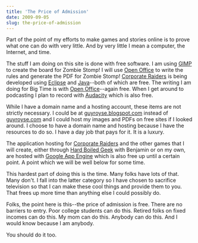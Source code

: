 ```yaml
---
title: 'The Price of Admission'
date: 2009-09-05
slug: the-price-of-admission
---
```


Part of the point of my efforts to make games and stories online is to prove
what one can do with very little. And by very little I mean a computer, the
Internet, and time.

The stuff I am doing on this site is done with free software. I am using
[GIMP](http://www.gimp.org/) to create the board for Zombie Stomp! I will use
[Open Office](http://www.openoffice.org/) to write the rules and generate the
PDF for Zombie Stomp! [Corporate
Raiders](http://corporateraiders.hardboiledgeek.com/) is being developed using
[Eclipse](http://www.eclipse.org/) and [Java](http://java.sun.com/)--both of
which are free. The writing I am doing for Big Time is with [Open
Office](http://www.openoffice.org/)--again free. When I get around to
podcasting I plan to record with [Audacity](http://audacity.sourceforge.net/)
which is also free.

While I have a domain name and a hosting account, these items are not strictly
necessary. I could be at [guyroyse.blogspot.com](http://guyroyse.blogspot.com/)
instead of [guyroyse.com](http://guyroyse.com/) and I could host my images and
PDFs on free sites if I looked around. I choose to have a domain name and
hosting because I have the resources to do so. I have a day job that pays for
it. It is a luxury.

The application hosting for [Corporate
Raiders](http://corporateraiders.hardboiledgeek.com/) and the other games that
I will create, either through [Hard Boiled Geek](http://hardboiledgeek.com/)
with Benjamin or on my own, are hosted with [Google App
Engine](http://code.google.com/appengine/) which is also free up until a
certain point. A point which we will be well below for some time.

This hardest part of doing this is the time. Many folks have lots of that.
Many don't. I fall into the latter category so I have chosen to sacrifice
television so that I can make these cool things and provide them to you. That
frees up more time than anything else I could possibly do.

Folks, the point here is this--the price of admission is free. There are no
barriers to entry. Poor college students can do this. Retired folks on fixed
incomes can do this. My mom can do this. Anybody can do this. And I would
know because I am anybody.

You should do it too.

